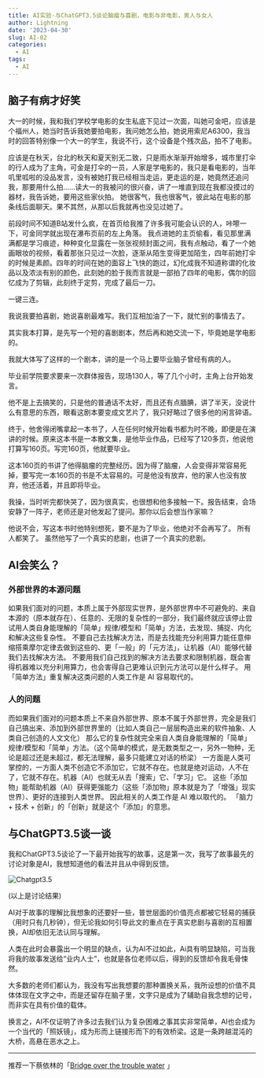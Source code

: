 ```yaml
---
title: AI实验-与ChatGPT3.5谈论脑瘤与喜剧，电影与非电影，男人与女人
author: Lightning
date: '2023-04-30'
slug: AI-02
categories:
  - AI
tags:
  - AI
---
```


## 脑子有病才好笑
大一的时候，我和我们学校学电影的女生私底下见过一次面，叫她可金吧，应该是个福州人，她当时告诉我她要拍电影，我问她怎么拍，她说用索尼A6300，我当时的回答特别像一个大一的学生，我说不行，这个设备是个残次品，拍不了电影。

应该是在秋天，台北的秋天和夏天别无二致，只是雨水渐渐开始增多，城市里打伞的行人成为了主角，可金是打伞的一员，人家是学电影的，我只是看电影的，当年叽里呱啦的没品发言，没有被她打我已经相当走运，更走运的是，她竟然还追问我，那要用什么拍......读大一的我被问的很兴奋，讲了一堆直到现在我都没摸过的器材，我告诉她，要用这些家伙拍。
她很客气，我也很客气，彼此站在电影的那条线后面聊天。果不其然，从那以后我就再也没见过她了。

前段时间不知道B站发什么疯，在首页给我推了许多我可能会认识的人，咔嚓一下，可金同学就出现在瀑布页前的左上角落。
我点进她的主页偷看，看见那里满满都是学习痕迹，种种变化显露在一张张视频封面之间，我有点触动，看了一个她画眼妆的视频，看着那张只见过一次脸，逐渐从陌生变得更加陌生，四年前她打伞的时候是素颜。四年的时间在她的面容上飞快的跑过，幻化成我不知道称谓的化妆品以及浓淡有别的颜色，此刻她的脸于我而言就是一部拍了四年的电影，偶尔的回忆成为了剪辑，此刻终于定剪，完成了最后一刀。

一键三连。

我说我要拍喜剧，她说喜剧最难写。我们互相加油了一下，就忙别的事情去了。

其实我本打算，是先写一个短的喜剧剧本，然后再和她交流一下，毕竟她是学电影的。

我就大体写了这样的一个剧本，讲的是一个马上要毕业脑子曾经有病的人。

毕业前学院要求要来一次群体报告，现场130人，等了几个小时，主角上台开始发言。

他不是上去搞笑的，只是他的普通话不太好，而且还有点腼腆，讲了半天，没说什么有意思的东西，眼看这剧本要变成文艺片了，我只好略过了很多他的闲言碎语。

终于，他舍得闭嘴拿起一本书了，人在任何时候开始看书都为时不晚，即便是在演讲的时候。原来这本书是一本散文集，是他毕业作品，已经写了120多页，他说他打算写160页。写完160页，他就要毕业。

这本160页的书讲了他得脑瘤的完整经历。因为得了脑瘤，人会变得非常容易死掉，要写完一本160页的书是不太容易的。可是他没有放弃，他的家人也没有放弃，他还活着，并且即将毕业。

我操，当时听完都快哭了，因为很真实，也很想和他多接触一下。报告结束，会场安静了一阵子，老师还是对他发起了提问。那你以后会想当作家嘛？

他说不会，写这本书时他特别想死，要不是为了毕业，他绝对不会再写了。
所有人都笑了。
虽然他写了一个真实的悲剧，也讲了一个真实的悲剧。

## AI会笑么？

### 外部世界的本源问题
 如果我们面对的问题，本质上属于外部现实世界，是外部世界中不可避免的、来自本源的（原本就存在）、任意的、无限的复杂性的一部分，我们最终就应该停止尝试用人类自身能理解的「简单」规律/模型和「简单」方法，去发现、捕捉、内化和解决这些复杂性。
  不要自己去找解决方法，而是去找能充分利用算力能任意伸缩搭乘摩尔定律去做到这些的、更「一般」的「元方法」，让机器（AI）能够代替我们去找解决方法。
  不要用我们自己找到的解决方法去要求和限制机器，既会害得机器难以充分利用算力，也会害得自己更难认识到元方法可以是什么样子。
   用「简单方法」重复解决这类问题的人类工作是 AI 容易取代的。
   
### 人的问题
而如果我们面对的问题本质上不来自外部世界、原本不属于外部世界，完全是我们自己搞出来、添加到外部世界里的（比如人类自己一层层构造出来的软件抽象、人类自己创造的人文文化）
那么它的复杂性就完全来自人类自身能理解的「简单」规律/模型和「简单」方法。（这个简单的模式，是无数类型之一，另外一物种，无论是超过还是未超过，都无法理解，最多只能建立对话的桥梁）
一方面是人类可掌控的，一方面人类不创造它不添加它，它就不存在。也就是绝对运动，人不在了，它就不存在。机器（AI）也就无从去「搜索」它、「学习」它。 
这些「添加物」能帮助机器（AI）获得更强能力（这些「添加物」原本就是为了「增强」现实世界）、更好的连接到人类世界。 
因此相关的人类工作是 AI 难以取代的。 
「脑力 + 技术 + 创新」的「创新」就是这个「添加」的意思。

## 与ChatGPT3.5谈一谈

我和ChatGPT3.5谈论了一下最开始我写的故事，这是第一次，我写了故事最先的讨论对象是AI，我想知道他的看法并且从中得到反馈。

![Chatgpt3.5](https://s1.vika.cn/space/2023/04/30/4f50edf0f7a2440c982b6b60e053a938)

(以上是讨论结果)

AI对于故事的理解比我想象的还要好一些，普世层面的价值亮点都被它轻易的捕获（用时只有几秒钟），但无论我如何引导此文的重点在于真实悲剧与喜剧的互相置换，AI却依旧无法认同与理解。

人类在此时会暴露出一个明显的缺点，认为AI不过如此，Ai具有明显缺陷，可当我将我的故事发送给“业内人士”，也就是各位老师以后，得到的反馈却令我毛骨悚然。

大多数的老师们都认为，我没有写出我想要的那种置换关系，我所设想的价值不具体体现在文字之中，而是还留存在脑子里，文字只是成为了辅助自我念想的记号，而非实在具有价值的载体。

换言之，AI不仅证明了许多过去我们认为复杂困难之事其实非常简单，AI也会成为一个当代的「照妖镜」，成为形而上链接形而下的有效桥梁。这是一条跨越混沌的大桥，高悬在恶水之上。

 --- 
推荐一下蔡依林的「[Bridge over the trouble water](https://music.apple.com/cn/album/bridge-over-the-trouble-water/1504435812?i=1504435814) 」
